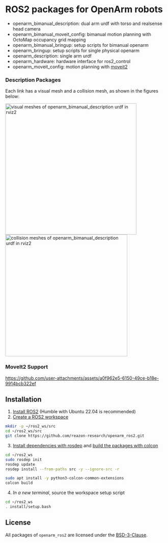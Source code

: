 # ROS2 packages for OpenArm robots

- openarm_bimanual_description: dual arm urdf with torso and realsense head camera
- openarm_bimanual_moveit_config: bimanual motion planning with OctoMap occupancy grid mapping
- openarm_bimanual_bringup: setup scripts for bimanual openarm
- openarm_bringup: setup scripts for single physical openarm
- openarm_description: single arm urdf
- openarm_hardware: hardware interface for ros2_control
- openarm_moveit_config: motion planning with [moveit2](https://github.com/moveit/moveit2)



### Description Packages

Each link has a visual mesh and a collision mesh, as shown in the figures below:
  
<img width="412" alt="visual meshes of openarm_bimanual_description urdf in rviz2" src="https://github.com/user-attachments/assets/9020efc3-69bc-420d-93a1-305885925638" />
<img width="383" alt="collision meshes of openarm_bimanual_description urdf in rviz2" src="https://github.com/user-attachments/assets/6f62184e-ccea-4859-9364-7c7d1b8def86" />

### MoveIt2 Support

https://github.com/user-attachments/assets/a0f962e5-6150-49ce-b18e-9914bcb322ef

## Installation

1. [Install ROS2](https://docs.ros.org/en/humble/Installation.html) (Humble with Ubuntu 22.04 is recommended)
2. [Create a ROS2 workspace](https://docs.ros.org/en/humble/Tutorials/Beginner-Client-Libraries/Creating-A-Workspace/Creating-A-Workspace.html)

```sh
mkdir -p ~/ros2_ws/src
cd ~/ros2_ws/src
git clone https://github.com/reazon-research/openarm_ros2.git
```

3. [Install dependencies with rosdep](https://docs.ros.org/en/humble/Tutorials/Intermediate/Rosdep.html) and [build the packages with colcon](https://docs.ros.org/en/humble/Tutorials/Beginner-Client-Libraries/Colcon-Tutorial.html)

```sh
cd ~/ros2_ws
sudo rosdep init
rosdep update
rosdep install --from-paths src -y --ignore-src -r

sudo apt install -y python3-colcon-common-extensions
colcon build
```

4. *In a new terminal*, source the workspace setup script

```sh
cd ~/ros2_ws
. install/setup.bash
```

## License

All packages of `openarm_ros2` are licensed under the [BSD-3-Clause](https://opensource.org/license/bsd-3-clause).
